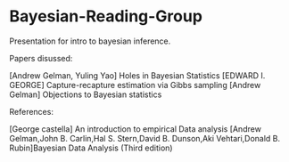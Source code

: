 # Bayesian-Reading-Group

Presentation for intro to bayesian inference. 

Papers disussed:


[Andrew Gelman, Yuling Yao] Holes in Bayesian Statistics
[EDWARD I. GEORGE] Capture-recapture estimation via Gibbs sampling
[Andrew Gelman] Objections to Bayesian statistics


References:


[George castella] An introduction to empirical Data analysis 
[Andrew Gelman,John B. Carlin,Hal S. Stern,David B. Dunson,Aki Vehtari,Donald B. Rubin]Bayesian Data Analysis (Third edition)

